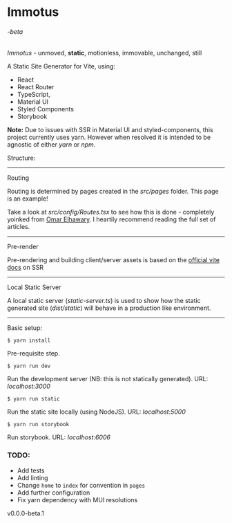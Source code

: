 Immotus
=======

###### _\-beta_

_Immotus_ - unmoved, **static**, motionless, immovable, unchanged, still

A Static Site Generator for Vite, using:

*   React
*   React Router
*   TypeScript,
*   Material UI
*   Styled Components
*   Storybook

**Note:** Due to issues with SSR in Material UI and styled-components, this project currently uses yarn. However when resolved it is intended to be agnostic of either _yarn_ or _npm_.

Structure:

* * *

Routing

Routing is determined by pages created in the _src/pages_ folder. This page is an example!

Take a look at _src/config/Routes.tsx_ to see how this is done - completely yoinked from [Omar Elhawary](https://omarelhawary.me/blog/file-based-routing-with-react-router-upgrading-to-v6). I heartily recommend reading the full set of articles.

* * *

Pre-render

Pre-rendering and building client/server assets is based on the [official vite docs](https://vitejs.dev/guide/ssr.html) on SSR

* * *

Local Static Server

A local static server (_static-server.ts_) is used to show how the static generated site (_dist/static_) will behave in a production like environment.

* * *

Basic setup:

`$ yarn install`

Pre-requisite step.

`$ yarn run dev`

Run the development server (NB: this is not statically generated). URL: _localhost:3000_

`$ yarn run static`

Run the static site locally (using NodeJS). URL: _localhost:5000_

`$ yarn run storybook`

Run storybook. URL: _localhost:6006_


### TODO:

* Add tests
* Add linting
* Change `home` to `index` for convention in `pages`  
* Add further configuration
* Fix yarn dependency with MUI resolutions


v0.0.0-beta.1